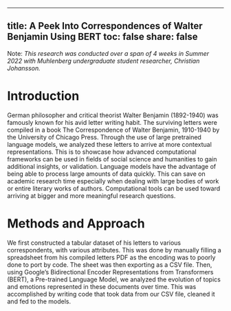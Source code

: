 
---
title: A Peek Into Correspondences of Walter Benjamin Using BERT
toc: false
share: false
---





Note: _This research was conducted over a span of 4 weeks in Summer 2022 with Muhlenberg undergraduate student researcher, Christian Johansson._

# Introduction
German philosopher and critical theorist Walter Benjamin (1892-1940) was famously known for his avid letter writing habit. The surviving letters were compiled in a book The Correspondence of Walter Benjamin, 1910-1940 by the University of Chicago Press. Through the use of large pretrained language models, we analyzed these letters to arrive at more contextual representations. This is to showcase how advanced computational frameworks can be used in fields of social science and humanities to gain additional insights, or validation. Language models have the advantage of being able to process large amounts of data quickly. This can save on academic research time especially when dealing with large bodies of work or entire literary works of authors. Computational tools can be used toward arriving at bigger and more meaningful research questions. 


# Methods and Approach
We first constructed a tabular dataset of his letters to various correspondents, with various attributes. This was done by manually filling a spreadsheet from his compiled letters PDF as the encoding was to poorly done to port by code. The sheet was then exporting as a CSV file. Then, using Google’s Bidirectional Encoder Representations from Transformers (BERT), a Pre-trained Language Model, we analyzed the evolution of topics and emotions represented in these documents over time. This was accomplished by writing code that took data from our CSV file, cleaned it and fed to the models. 






